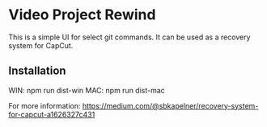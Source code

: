 # Video Project Rewind
This is a simple UI for select git commands. It can be used as a recovery system for CapCut.

## Installation
WIN: npm run dist-win
MAC: npm run dist-mac

For more information: https://medium.com/@sbkapelner/recovery-system-for-capcut-a1626327c431